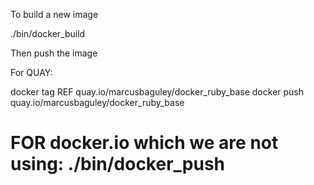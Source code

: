 To build a new image

./bin/docker_build


Then push the image


For QUAY:

docker tag REF quay.io/marcusbaguley/docker_ruby_base
docker push quay.io/marcusbaguley/docker_ruby_base

# FOR docker.io which we are not using: ./bin/docker_push
